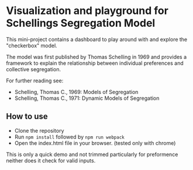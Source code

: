 # Visualization and playground for Schellings Segregation Model

This mini-project contains a dashboard to play around with and explore the "checkerbox" model.

The model was first published by Thomas Schelling in 1969 and provides a framework
to explain the relationship between individual preferences and collective segregation.

For further reading see:

* Schelling, Thomas C., 1969: Models of Segregation
* Schelling, Thomas C., 1971: Dynamic Models of Segregation

## How to use

* Clone the repository
* Run ```npm install``` followed by ```npm run webpack```
* Open the index.html file in your browser. (tested only with chrome)

This is only a quick demo and not trimmed particularly for preformence neither does it check for valid inputs.
